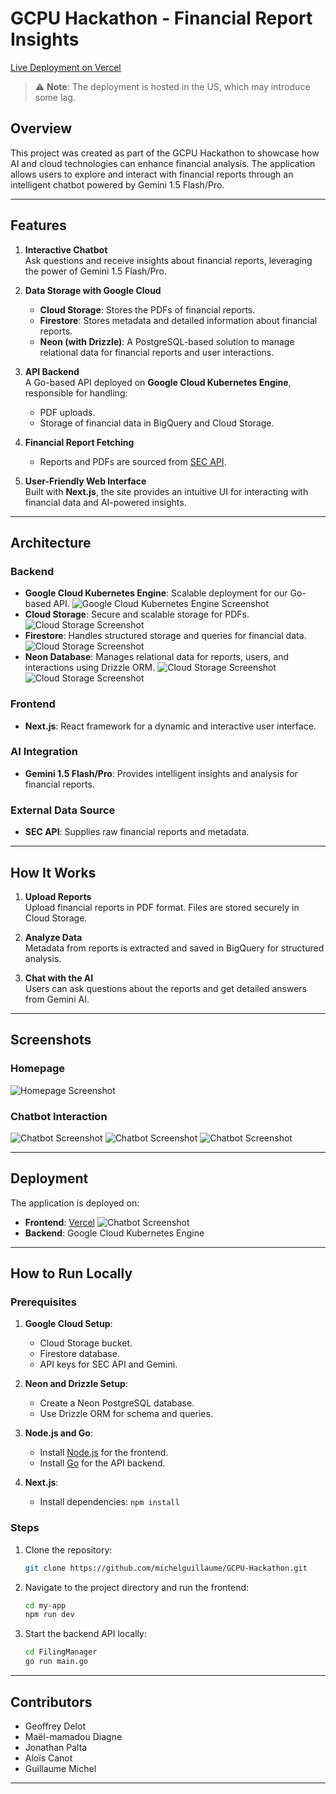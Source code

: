 
# GCPU Hackathon - Financial Report Insights

[Live Deployment on Vercel](https://gcpu-hackathon-pg5p7ark5-guillaume-michels-projects-b8350f77.vercel.app)

> ⚠️ **Note**: The deployment is hosted in the US, which may introduce some lag.

## Overview

This project was created as part of the GCPU Hackathon to showcase how AI and cloud technologies can enhance financial analysis. The application allows users to explore and interact with financial reports through an intelligent chatbot powered by Gemini 1.5 Flash/Pro.

---

## Features

1. **Interactive Chatbot**  
   Ask questions and receive insights about financial reports, leveraging the power of Gemini 1.5 Flash/Pro.

2. **Data Storage with Google Cloud**
    - **Cloud Storage**: Stores the PDFs of financial reports.
    - **Firestore**: Stores metadata and detailed information about financial reports.
    - **Neon (with Drizzle)**: A PostgreSQL-based solution to manage relational data for financial reports and user interactions.

3. **API Backend**  
   A Go-based API deployed on **Google Cloud Kubernetes Engine**, responsible for handling:
    - PDF uploads.
    - Storage of financial data in BigQuery and Cloud Storage.

4. **Financial Report Fetching**
    - Reports and PDFs are sourced from [SEC API](https://sec-api.io/login).

5. **User-Friendly Web Interface**  
   Built with **Next.js**, the site provides an intuitive UI for interacting with financial data and AI-powered insights.

---

## Architecture


### Backend
- **Google Cloud Kubernetes Engine**: Scalable deployment for our Go-based API.
  ![Google Cloud Kubernetes Engine Screenshot](./images/google_cloud_kubernetes_engine.png)
- **Cloud Storage**: Secure and scalable storage for PDFs.
  ![Cloud Storage Screenshot](./images/cloud_storage.png)
- **Firestore**: Handles structured storage and queries for financial data.
  ![Cloud Storage Screenshot](./images/firestore.png)
- **Neon Database**: Manages relational data for reports, users, and interactions using Drizzle ORM.
  ![Cloud Storage Screenshot](./images/neon_database.png)
  ![Cloud Storage Screenshot](./images/drizzle.png)

### Frontend
- **Next.js**: React framework for a dynamic and interactive user interface.

### AI Integration
- **Gemini 1.5 Flash/Pro**: Provides intelligent insights and analysis for financial reports.

### External Data Source
- **SEC API**: Supplies raw financial reports and metadata.

---

## How It Works

1. **Upload Reports**  
   Upload financial reports in PDF format. Files are stored securely in Cloud Storage.

2. **Analyze Data**  
   Metadata from reports is extracted and saved in BigQuery for structured analysis.

3. **Chat with the AI**  
   Users can ask questions about the reports and get detailed answers from Gemini AI.

---

## Screenshots

### Homepage
![Homepage Screenshot](./images/homepage.png)

### Chatbot Interaction
![Chatbot Screenshot](./images/chatbot_1.png)
![Chatbot Screenshot](./images/chatbot_2.png)
![Chatbot Screenshot](./images/chatbot_3.png)

---

## Deployment

The application is deployed on:
- **Frontend**: [Vercel](https://gcpu-hackathon-pg5p7ark5-guillaume-michels-projects-b8350f77.vercel.app)
  ![Chatbot Screenshot](./images/vercel.png)
- **Backend**: Google Cloud Kubernetes Engine

---

## How to Run Locally

### Prerequisites
1. **Google Cloud Setup**:
    - Cloud Storage bucket.
    - Firestore database.
    - API keys for SEC API and Gemini.

2. **Neon and Drizzle Setup**:
   - Create a Neon PostgreSQL database.
   - Use Drizzle ORM for schema and queries.

3. **Node.js and Go**:
    - Install [Node.js](https://nodejs.org/) for the frontend.
    - Install [Go](https://golang.org/) for the API backend.

4. **Next.js**:
    - Install dependencies: `npm install`

### Steps
1. Clone the repository:
   ```bash
   git clone https://github.com/michelguillaume/GCPU-Hackathon.git
   ```
2. Navigate to the project directory and run the frontend:
   ```bash
   cd my-app
   npm run dev
   ```
3. Start the backend API locally:
   ```bash
   cd FilingManager
   go run main.go
   ```

---

## Contributors

- Geoffrey Delot
- Maël-mamadou Diagne
- Jonathan Palta
- Aloïs Canot
- Guillaume Michel


---
